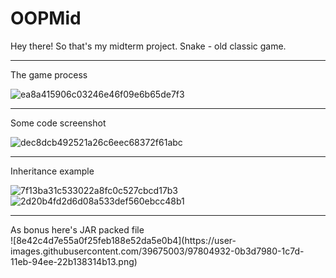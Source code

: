 # OOPMid

Hey there! So that's my midterm project.
Snake - old classic game.

<hr>
The game process<br>

![ea8a415906c03246e46f09e6b65de7f3](https://user-images.githubusercontent.com/39675003/97804689-b9e0ba80-1c7b-11eb-84f9-c2e39d0be668.png)
<hr>
Some code screenshot<br>

![dec8dcb492521a26c6eec68372f61abc](https://user-images.githubusercontent.com/39675003/97804752-05936400-1c7c-11eb-9add-eb55b1a85c80.png)
<hr>
Inheritance example<br>

![7f13ba31c533022a8fc0c527cbcd17b3](https://user-images.githubusercontent.com/39675003/97804883-c6b1de00-1c7c-11eb-98b1-904e3d31fab4.png)
![2d20b4fd2d6d08a533def560ebcc48b1](https://user-images.githubusercontent.com/39675003/97804890-cd405580-1c7c-11eb-833d-6f72cda61aa8.png)
<hr>
As bonus here's JAR packed file<br> 
![8e42c4d7e55a0f25feb188e52da5e0b4](https://user-images.githubusercontent.com/39675003/97804932-0b3d7980-1c7d-11eb-94ee-22b138314b13.png)

